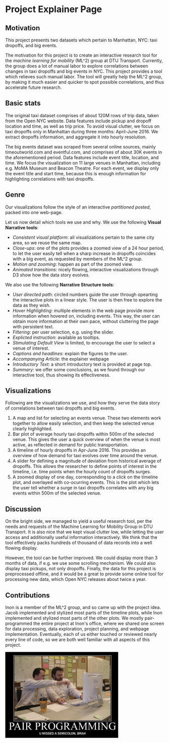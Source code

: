 # Project Explainer Page

## Motivation

This project presents two datasets which pertain to Manhattan, NYC: taxi dropoffs, and big events.

The motivation for this project is to create an interactive research tool for the *machine learning for mobility* (ML^2) group at DTU Transport.
Currently, the group does a lot of manual labor to explore correlations between changes in taxi dropoffs and big events in NYC.
This project provides a tool which relieves such manual labor. The tool will greatly help the ML^2 group,
by making it much easier and quicker to spot possible correlations, and thus accelerate future research.

## Basic stats

The original taxi dataset comprises of about 120M rows of trip data, taken from the Open NYC website.
Data features include pickup and dropoff location and time, as well as trip price.
To avoid visual clutter, we focus on taxi dropoffs only in Manhattan during three months: April-June 2016.
We extract dropoffs information, and aggregate it into hourly resolution.

The big events dataset was scraped from several online sources, mainly timeoutworld.com and eventful.com, and
comprises of about 30K events in the aforementioned period. Data features include event title, location, and time.
We focus the visualization on 11 large venues in Manhattan, including e.g. MoMA Museum and Beacon Theatre.
For each event, we display only the event title and start time, because this is enough information for highlighting correlations with taxi dropoffs.

## Genre

Our visualizations follow the style of an interactive *partitioned posted*, packed into one web-page.

Let us now detail which tools we use and why. We use the following **Visual Narrative tools**:

- *Consistent visual platform*: all visualizations pertain to the same city area, so we reuse the same map.
- *Close-ups*: one of the plots provides a zoomed view of a 24 hour period, to let the user easily tell when a sharp increase in dropoffs coincides with a big event, as requested by members of the ML^2 group.
- *Motion and zooming*: happen as part of the zoomed view.
- *Animated transitions*: nicely flowing, interactive visualizations through D3 show how the data story evolves.

We also use the following **Narrative Structure tools**:

- *User directed path*: circled numbers guide the user through opearting the interactive plots in a linear style. The user is then free to explore the data as they wish.
- *Hover Highlighting*: multiple elements in the web page provide more information when hovered on, including events. This way, the user can obtain more information at their own pace, without cluttering the page with persistent text.
- *Filtering*: per user selection, e.g. using the slider.
- *Explicted instruction*: available as tooltips.
- *Stimulating Default View* is limited, to encourage the user to select a venue of interest.
- *Captions and headlines*: explain the figures to the user.
- *Accompanying Article*: the explainer webpage
- *Introductory Text:* a short introductory text is provided at page top.
- *Summary*: we offer some conclusions, as we found through our interactive tool, thus showing its effectiveness.

## Visualizations

Following are the visualizations we use, and how they serve the data story of correlations between taxi dropoffs and big events.

1. A map and list for selecting an events venue. These two elements work together to allow easily selection, and then keep the selected venue clearly highlighted.
2. Bar plot of average hourly taxi dropoffs within 500m of the selected venue. This gives the user a quick overview of when the venue is most active, as reflected in demand for public transportation.
3. A timeline of hourly dropoffs in Apr-June 2016. This provides an overview of how demand for taxi evolves over time around the venue.
4. A slider for defining a magnitude of deviation from historical average of dropoffs. This allows the researcher to define points of interest in the timeline, i.e. time points when the hourly count of dropoffs surges.
5. A zoomed display of one day, corresponding to a click on the timeline plot, and overlayed with co-ocurring events. This is the plot which lets the user tell whether a surge in taxi dropoffs correlates with any big events within 500m of the selected venue.

## Discussion

On the bright side, we managed to yield a useful research tool, per the needs and requests of the Machine Learning for Mobility Group in DTU Transport.
It is also nice that we kept visual clutter low, while letting the user access and additionally useful information interactively.
We think that the tool effectively packs hundreds of thousand of data records into a well flowing display.

However, the tool can be further improved. We could display more than 3 months of data, if e.g. we use some scrolling mechanism.
We could also display taxi pickups, not only dropoffs.
Finally, the data for this project is preprocessed offline, and it would be a great to provide some online tool for processing new data, which Open NYC releases about twice a year.

## Contributions

Inon is a member of the ML^2 group, and so came up with the project idea. Jacob implemented and stylized most parts of the timeline plots,
while Inon implemented and stylized most parts of the other plots.
We mostly pair-programmed the entire project at Inon's office, where we shared one screen for data processing,
data exploration, project planning, and webpage implementation.
Eventually, each of us either touched or reviewed nearly every line of code, so we are both well familiar with all aspects of this project.

<img src="explainer.assets/1526022914710.png" style="zoom:35%">







